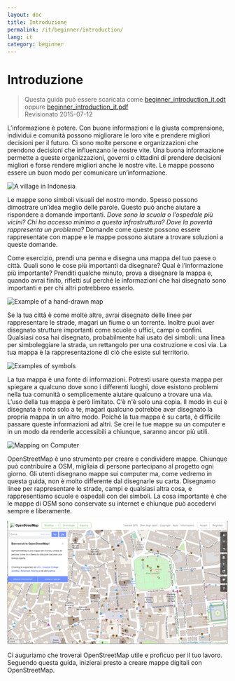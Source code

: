 ```yaml
---
layout: doc
title: Introduzione
permalink: /it/beginner/introduction/
lang: it
category: beginner
---
```


Introduzione
============

> Questa guida può essere scaricata come [beginner_introduction_it.odt](/files/beginner_introduction_it.odt) oppure [beginner_introduction_it.pdf](/files/beginner_introduction_it.pdf)  
> Revisionato 2015-07-12  

L’informazione è potere. Con buone informazioni e la giusta comprensione, individui e comunità possono migliorare le loro vite e prendere migliori decisioni per il futuro. Ci sono molte persone e organizzazioni che prendono decisioni che influenzano le nostre vite.  Una buona informazione permette a queste organizzazioni, governi o cittadini di prendere decisioni migliori e forse rendere migliori anche le nostre vite. Le mappe possono essere un buon modo per comunicare un’informazione. 

![A village in Indonesia][]

Le mappe sono simboli visuali del nostro mondo. Spesso possono dimostrare un’idea meglio delle parole. Questo può anche aiutare a rispondere a domande importanti. *Dove sono la scuola o l’ospedale più vicini? Chi ha accesso minimo a questa infrastruttura? Dove la povertà rappresenta un problema?* Domande come queste possono essere rappresentate con mappe e le mappe possono aiutare a trovare soluzioni a queste domande. 

Come esercizio, prendi una penna e disegna una mappa del tuo paese o città. Quali sono le cose più importanti da disegnare? Qual è l’informazione più importante? Prenditi qualche minuto, prova a disegnare la mappa e, quando avrai finito, rifletti sul perché le informazioni che hai disegnato sono importanti e per chi altri potrebbero esserlo.

![Example of a hand-drawn map][]

Se la tua città è come molte altre, avrai disegnato delle linee per rappresentare le strade, magari un fiume o un torrente. Inoltre puoi aver disegnato strutture importanti come scuole o uffici, campi o confini. Qualsiasi cosa hai disegnato, probabilmente hai usato dei simboli: una linea per simboleggiare la strada, un rettangolo per una costruzione e così via. La tua mappa è la rappresentazione di ciò che esiste sul territorio.

![Examples of symbols][]

La tua mappa è una fonte di informazioni. Potresti usare questa mappa per spiegare a qualcuno dove sono i differenti luoghi, dove esistono problemi nella tua comunità o semplicemente aiutare qualcuno a trovare una via.  L’uso della tua mappa è però limitato. C’è n'è solo una copia. Il modo in cui è disegnata è noto solo a te, magari qualcuno potrebbe aver disegnato la propria mappa in un altro modo.  Poiché la tua mappa è su carta, è difficile passare queste informazioni ad altri. Se crei le tue mappe su un computer e in un modo da renderle accessibili a chiunque, saranno ancor più utili. 

![Mapping on Computer][]

OpenStreetMap è uno strumento per creare e condividere mappe. Chiunque può contribuire a OSM, migliaia di persone partecipano al progetto ogni giorno. Gli utenti disegnano mappe sui computer ma, come vedremo in questa guida, non è molto differente dal disegnarle su carta. Disegnamo linee per rappresentare le strade, campi e qualsiasi altra cosa, e rappresentiamo scuole e ospedali con dei simboli.  La cosa importante è che le mappe di OSM sono conservate su internet e chiunque può accedervi sempre e liberamente.

![Digital maps with OpenStreetMap][]

Ci auguriamo che troverai OpenStreetMap utile e proficuo per il tuo lavoro. Seguendo questa guida, inizierai presto a creare mappe digitali con OpenStreetMap.


[A village in Indonesia]: /images/beginner/village-in-indonesia.png
[Example of a hand-drawn map]: /images/beginner/hand-drawn-map.png
[Examples of symbols]: /images/beginner/examples-of-symbols.png
[Mapping on Computer]: /images/beginner/mapping-on-computer.png
[Digital maps with OpenStreetMap]: /images/beginner/digital-maps-with-osm_it.png